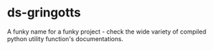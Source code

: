 # ds-gringotts
A funky name for a funky project - check the wide variety of compiled python utility function's documentations.
